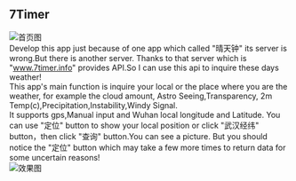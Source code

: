 ## 7Timer
![首页图](https://raw.githubusercontent.com/h1astro/7Timer/master/app/src/main/res/mipmap-hdpi/pic1.png) 
\
Develop this app just because of one app which called "晴天钟" its server is wrong.But there is another server.
Thanks to that server which is "www.7timer.info" provides API.So I can use this api to inquire these days weather! \
This app's main function is inquire your local or the place where you are the weather, for example the cloud amount,
Astro Seeing,Transparency, 2m Temp(c),Precipitation,Instability,Windy Signal.\
It supports gps,Manual input and Wuhan local longitude and Latitude.
You can use "定位" button to show your local position or click "武汉经纬" button，then click "查询" button.You can see a picture.
But you should notice the "定位" button which may take a few more times to return data for some uncertain reasons!
\
![效果图](https://raw.githubusercontent.com/h1astro/7Timer/master/app/src/main/res/mipmap-hdpi/pic2.png)
